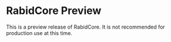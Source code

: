 RabidCore Preview
========================

This is a preview release of RabidCore.  It is not recommended for production
use at this time.
